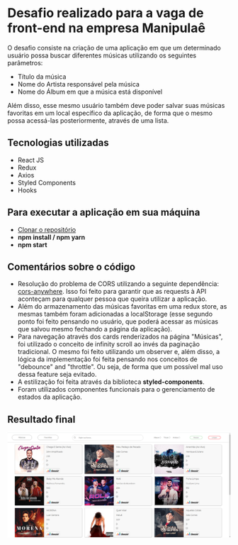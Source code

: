 # Desafio realizado para a vaga de front-end na empresa Manipulaê

O desafio consiste na criação de uma aplicação em que um determinado usuário possa buscar diferentes músicas utilizando os seguintes parâmetros:

* Título da música
* Nome do Artista responsável pela música
* Nome do Álbum em que a música está disponível

Além disso, esse mesmo usuário também deve poder salvar suas músicas favoritas em um local específico da aplicação, de forma que o mesmo possa acessá-las posteriormente, através de uma lista.

## Tecnologias utilizadas

* React JS
* Redux
* Axios
* Styled Components
* Hooks

## Para executar a aplicação em sua máquina

* [Clonar o repositório](https://docs.github.com/pt/github/creating-cloning-and-archiving-repositories/cloning-a-repository-from-github/cloning-a-repository)
* **npm install / npm yarn**
* **npm start**

## Comentários sobre o código

* Resolução do problema de CORS utilizando a seguinte dependência: [cors-anywhere](https://github.com/Rob--W/cors-anywhere). Isso foi feito para garantir que as requests à API aconteçam para qualquer pessoa que queira utilizar a aplicação.
* Além do armazenamento das músicas favoritas em uma redux store, as mesmas também foram adicionadas a localStorage (esse segundo ponto foi feito pensando no usuário, que poderá acessar as músicas que salvou mesmo fechando a página da aplicação).
* Para navegação através dos cards renderizados na página "Músicas", foi utilizado o conceito de infinity scroll ao invés da paginação tradicional. O mesmo foi feito utilizando um observer e, além disso, a lógica da implementação foi feita pensando nos conceitos de "debounce" and "throttle". Ou seja, de forma que um possível mal uso dessa feature seja evitado.
* A estilização foi feita através da biblioteca **styled-components**.
* Foram utilizados componentes funcionais para o gerenciamento de estados da aplicação. 

## Resultado final

![App Layout](https://github.com/vitorguima/manipulae-challenge/blob/3b68e2254b57894bbb4e7ddbb196589820737fcc/teste%20final.png)
